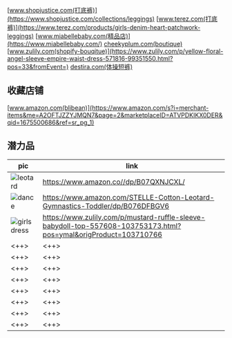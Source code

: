 [www.shopjustice.com(打底裤)](https://www.shopjustice.com/collections/leggings)
[www.terez.com(打底裤)](https://www.terez.com/products/girls-denim-heart-patchwork-leggings)
[www.miabellebaby.com(精品店)](https://www.miabellebaby.com/)
[cheekyplum.com(boutique)](https://cheekyplum.com/collections/girls-boutique-dresses)
[www.zulily.com(shopify-bouqitue)](https://www.zulily.com/p/yellow-floral-angel-sleeve-empire-waist-dress-571816-99351550.html?pos=33&fromEvent=)
[destira.com(体操短裤)](https://destira.com/collections/leotard?page=2#collection-root)


## 收藏店铺
[www.amazon.com(blibean)](https://www.amazon.com/s?i=merchant-items&me=A2OFTJZZYJMQN7&page=2&marketplaceID=ATVPDKIKX0DER&qid=1675500686&ref=sr_pg_1)




## 潜力品
| pic                                                                         | link                                  |
|-----------------------------------------------------------------------------|---------------------------------------|
| ![leotard](https://gitss.oss-cn-shenzhen.aliyuncs.com/md/1675157738305.png) | https://www.amazon.co//dp/B07QXNJCXL/ |
| ![dance](https://gitss.oss-cn-shenzhen.aliyuncs.com/md/1675157900589.png)                                                                        |https://www.amazon.com/STELLE-Cotton-Leotard-Gymnastics-Toddler/dp/B076DFBGV6|
|![girls dress](https://gitss.oss-cn-shenzhen.aliyuncs.com/md/1675316170661.png)                                                                         |https://www.zulily.com/p/mustard-ruffle-sleeve-babydoll-top-557608-103753173.html?pos=ymal&origProduct=103710766                                   |
| <++>                                                                        | <++>                                  |
| <++>                                                                        | <++>                                  |
| <++>                                                                        | <++>                                  |
| <++>                                                                        | <++>                                  |
| <++>                                                                        | <++>                                  |
| <++>                                                                        | <++>                                  |
| <++>                                                                        | <++>                                  |
| <++>                                                                        | <++>                                  |


